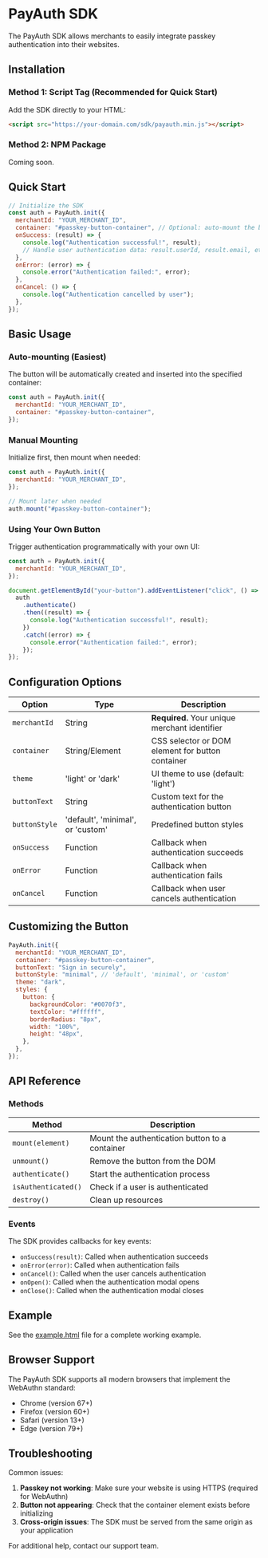 # PayAuth SDK

The PayAuth SDK allows merchants to easily integrate passkey authentication into their websites.

## Installation

### Method 1: Script Tag (Recommended for Quick Start)

Add the SDK directly to your HTML:

```html
<script src="https://your-domain.com/sdk/payauth.min.js"></script>
```

### Method 2: NPM Package

Coming soon.

## Quick Start

```javascript
// Initialize the SDK
const auth = PayAuth.init({
  merchantId: "YOUR_MERCHANT_ID",
  container: "#passkey-button-container", // Optional: auto-mount the button
  onSuccess: (result) => {
    console.log("Authentication successful!", result);
    // Handle user authentication data: result.userId, result.email, etc.
  },
  onError: (error) => {
    console.error("Authentication failed:", error);
  },
  onCancel: () => {
    console.log("Authentication cancelled by user");
  },
});
```

## Basic Usage

### Auto-mounting (Easiest)

The button will be automatically created and inserted into the specified container:

```javascript
const auth = PayAuth.init({
  merchantId: "YOUR_MERCHANT_ID",
  container: "#passkey-button-container",
});
```

### Manual Mounting

Initialize first, then mount when needed:

```javascript
const auth = PayAuth.init({
  merchantId: "YOUR_MERCHANT_ID",
});

// Mount later when needed
auth.mount("#passkey-button-container");
```

### Using Your Own Button

Trigger authentication programmatically with your own UI:

```javascript
const auth = PayAuth.init({
  merchantId: "YOUR_MERCHANT_ID",
});

document.getElementById("your-button").addEventListener("click", () => {
  auth
    .authenticate()
    .then((result) => {
      console.log("Authentication successful!", result);
    })
    .catch((error) => {
      console.error("Authentication failed:", error);
    });
});
```

## Configuration Options

| Option        | Type                              | Description                                      |
| ------------- | --------------------------------- | ------------------------------------------------ |
| `merchantId`  | String                            | **Required.** Your unique merchant identifier    |
| `container`   | String/Element                    | CSS selector or DOM element for button container |
| `theme`       | 'light' or 'dark'                 | UI theme to use (default: 'light')               |
| `buttonText`  | String                            | Custom text for the authentication button        |
| `buttonStyle` | 'default', 'minimal', or 'custom' | Predefined button styles                         |
| `onSuccess`   | Function                          | Callback when authentication succeeds            |
| `onError`     | Function                          | Callback when authentication fails               |
| `onCancel`    | Function                          | Callback when user cancels authentication        |

## Customizing the Button

```javascript
PayAuth.init({
  merchantId: "YOUR_MERCHANT_ID",
  container: "#passkey-button-container",
  buttonText: "Sign in securely",
  buttonStyle: "minimal", // 'default', 'minimal', or 'custom'
  theme: "dark",
  styles: {
    button: {
      backgroundColor: "#0070f3",
      textColor: "#ffffff",
      borderRadius: "8px",
      width: "100%",
      height: "48px",
    },
  },
});
```

## API Reference

### Methods

| Method              | Description                                    |
| ------------------- | ---------------------------------------------- |
| `mount(element)`    | Mount the authentication button to a container |
| `unmount()`         | Remove the button from the DOM                 |
| `authenticate()`    | Start the authentication process               |
| `isAuthenticated()` | Check if a user is authenticated               |
| `destroy()`         | Clean up resources                             |

### Events

The SDK provides callbacks for key events:

- `onSuccess(result)`: Called when authentication succeeds
- `onError(error)`: Called when authentication fails
- `onCancel()`: Called when the user cancels authentication
- `onOpen()`: Called when the authentication modal opens
- `onClose()`: Called when the authentication modal closes

## Example

See the [example.html](./example.html) file for a complete working example.

## Browser Support

The PayAuth SDK supports all modern browsers that implement the WebAuthn standard:

- Chrome (version 67+)
- Firefox (version 60+)
- Safari (version 13+)
- Edge (version 79+)

## Troubleshooting

Common issues:

1. **Passkey not working**: Make sure your website is using HTTPS (required for WebAuthn)
2. **Button not appearing**: Check that the container element exists before initializing
3. **Cross-origin issues**: The SDK must be served from the same origin as your application

For additional help, contact our support team.
